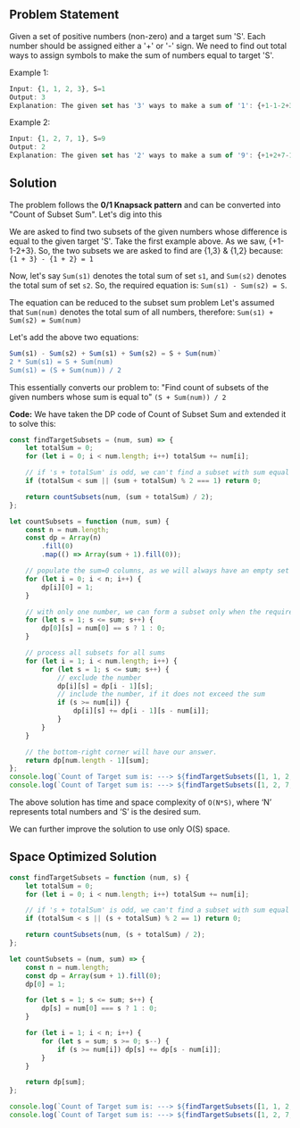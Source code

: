 ## Problem Statement

Given a set of positive numbers (non-zero) and a target sum 'S'. Each number should be assigned either a '+' or '-' sign. We need to find out total ways to assign symbols to make the sum of numbers equal to target 'S'.

Example 1:

```js
Input: {1, 1, 2, 3}, S=1
Output: 3
Explanation: The given set has '3' ways to make a sum of '1': {+1-1-2+3} & {-1+1-2+3} & {+1+1+2-3}
```

Example 2:

```js
Input: {1, 2, 7, 1}, S=9
Output: 2
Explanation: The given set has '2' ways to make a sum of '9': {+1+2+7-1} & {-1+2+7+1}
```

## Solution

The problem follows the **0/1 Knapsack pattern** and can be converted into "Count of Subset Sum". Let's dig into this

We are asked to find two subsets of the given numbers whose difference is equal to the given target 'S'. Take the first example above. As we saw, {+1-1-2+3}. So, the two subsets we are asked to find are {1,3} & {1,2} because:
`{1 + 3} - {1 + 2} = 1`

Now, let's say `Sum(s1)` denotes the total sum of set `s1`, and `Sum(s2)` denotes the total sum of set `s2`. So, the required equation is: `Sum(s1) - Sum(s2) = S`.

The equation can be reduced to the subset sum problem Let's assumed that `Sum(num)` denotes the total sum of all numbers, therefore:
`Sum(s1) + Sum(s2) = Sum(num)`

Let's add the above two equations:

```js
Sum(s1) - Sum(s2) + Sum(s1) + Sum(s2) = S + Sum(num)`
2 * Sum(s1) = S + Sum(num)
Sum(s1) = (S + Sum(num)) / 2
```

This essentially converts our problem to: "Find count of subsets of the given numbers whose sum is equal to" `(S + Sum(num)) / 2`

**Code:**
We have taken the DP code of Count of Subset Sum and extended it to solve this:

```js
const findTargetSubsets = (num, sum) => {
    let totalSum = 0;
    for (let i = 0; i < num.length; i++) totalSum += num[i];

    // if 's + totalSum' is odd, we can't find a subset with sum equal to '(s + totalSum) / 2`
    if (totalSum < sum || (sum + totalSum) % 2 === 1) return 0;

    return countSubsets(num, (sum + totalSum) / 2);
};

let countSubsets = function (num, sum) {
    const n = num.length;
    const dp = Array(n)
        .fill(0)
        .map(() => Array(sum + 1).fill(0));

    // populate the sum=0 columns, as we will always have an empty set for zero sum
    for (let i = 0; i < n; i++) {
        dp[i][0] = 1;
    }

    // with only one number, we can form a subset only when the required sum is equal to its value
    for (let s = 1; s <= sum; s++) {
        dp[0][s] = num[0] == s ? 1 : 0;
    }

    // process all subsets for all sums
    for (let i = 1; i < num.length; i++) {
        for (let s = 1; s <= sum; s++) {
            // exclude the number
            dp[i][s] = dp[i - 1][s];
            // include the number, if it does not exceed the sum
            if (s >= num[i]) {
                dp[i][s] += dp[i - 1][s - num[i]];
            }
        }
    }

    // the bottom-right corner will have our answer.
    return dp[num.length - 1][sum];
};
console.log(`Count of Target sum is: ---> ${findTargetSubsets([1, 1, 2, 3], 1)}`);
console.log(`Count of Target sum is: ---> ${findTargetSubsets([1, 2, 7, 1], 9)}`);
```

The above solution has time and space complexity of `O(N*S)`, where ‘N’ represents total numbers and ‘S’ is the desired sum.

We can further improve the solution to use only O(S) space.

## Space Optimized Solution

```js
const findTargetSubsets = function (num, s) {
    let totalSum = 0;
    for (let i = 0; i < num.length; i++) totalSum += num[i];

    // if 's + totalSum' is odd, we can't find a subset with sum equal to '(s + totalSum) / 2'
    if (totalSum < s || (s + totalSum) % 2 == 1) return 0;

    return countSubsets(num, (s + totalSum) / 2);
};

let countSubsets = (num, sum) => {
    const n = num.length;
    const dp = Array(sum + 1).fill(0);
    dp[0] = 1;

    for (let s = 1; s <= sum; s++) {
        dp[s] = num[0] === s ? 1 : 0;
    }

    for (let i = 1; i < n; i++) {
        for (let s = sum; s >= 0; s--) {
            if (s >= num[i]) dp[s] += dp[s - num[i]];
        }
    }

    return dp[sum];
};

console.log(`Count of Target sum is: ---> ${findTargetSubsets([1, 1, 2, 3], 1)}`);
console.log(`Count of Target sum is: ---> ${findTargetSubsets([1, 2, 7, 1], 9)}`);
```
